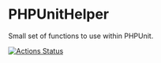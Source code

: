 # PHPUnitHelper

Small set of functions to use within PHPUnit.


[![Actions Status](https://github.com/Danack/PHPUnitHelper/workflows/Tests/badge.svg)](https://github.com/Danack/Params/actions)

